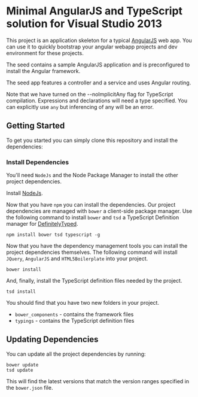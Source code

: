 # Minimal AngularJS and TypeScript solution for Visual Studio 2013

This project is an application skeleton for a typical [AngularJS](http://angularjs.org/) web app.
You can use it to quickly bootstrap your angular webapp projects and dev environment for these
projects.

The seed contains a sample AngularJS application and is preconfigured to install the Angular
framework.

The seed app features a controller and a service and uses Angular routing.

Note that we have turned on the --noImplicitAny flag for TypeScript compilation. Expressions and declarations will need a type specified.  You can explicitly use `any` but inferencing of any will be an error.

## Getting Started

To get you started you can simply clone this repository and install the dependencies:

### Install Dependencies

You'll need `NodeJs` and the Node Package Manager to install the other project dependencies.

Install [NodeJs](http://nodejs.org/).

Now that you have `npm` you can install the dependencies. Our project dependencies are managed with `bower` a client-side package manager.  Use the following command to install `bower` and `tsd` a TypeScript Definition manager for [DefinitelyTyped](http://definitelytyped.org/).

```
npm install bower tsd typescript -g
```

Now that you have the dependency management tools you can install the project dependencies themselves. The following command will install `JQuery`, `AngularJS` and `HTML5Boilerplate` into your project.

```
bower install
```
And, finally, install the TypeScript definition files needed by the project.
```
tsd install
```
You should find that you have two new folders in your project.

* `bower_components` - contains the framework files
* `typings` - contains the TypeScript definition files

## Updating Dependencies

You can update all the project dependencies by running:

```
bower update
tsd update
```

This will find the latest versions that match the version ranges specified in the `bower.json` file.